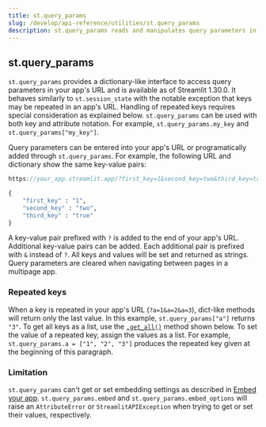 ```yaml
---
title: st.query_params
slug: /develop/api-reference/utilities/st.query_params
description: st.query_params reads and manipulates query parameters in the browser's URL bar.
---
```


## st.query_params

`st.query_params` provides a dictionary-like interface to access query parameters in your app's URL and is available as of Streamlit 1.30.0. It behaves similarly to `st.session_state` with the notable exception that keys may be repeated in an app's URL. Handling of repeated keys requires special consideration as explained below. `st.query_params` can be used with both key and attribute notation. For example, `st.query_params.my_key` and `st.query_params["my_key"]`.

Query parameters can be entered into your app's URL or programatically added through `st.query_params`. For example, the following URL and dictionary show the same key-value pairs:

```javascript
https://your_app.streamlit.app/?first_key=1&second_key=two&third_key=true
```

```python
{
    "first_key" : "1",
    "second_key" : "two",
    "third_key" : "true"
}

```

A key-value pair prefixed with `?` is added to the end of your app's URL. Additional key-value pairs can be added. Each additional pair is prefixed with `&` instead of `?`. All keys and values will be set and returned as strings. Query parameters are cleared when navigating between pages in a multipage app.

### Repeated keys

When a key is repeated in your app's URL (`?a=1&a=2&a=3`), dict-like methods will return only the last value. In this example, `st.query_params["a"]` returns `"3"`. To get all keys as a list, use the [`.get_all()`](/develop/api-reference/utilities/st.query_params#stquery_paramsget_all) method shown below. To set the value of a repeated key, assign the values as a list. For example, `st.query_params.a = ["1", "2", "3"]` produces the repeated key given at the beginning of this paragraph.

### Limitation

`st.query_params` can't get or set embedding settings as described in [Embed your app](/deploy/streamlit-community-cloud/share-your-app/embed-your-app#embed-options). `st.query_params.embed` and `st.query_params.embed_options` will raise an `AttributeError` or `StreamlitAPIException` when trying to get or set their values, respectively.

<Autofunction function="streamlit.query_params.get_all" />

<Autofunction function="streamlit.query_params.clear" />

<Autofunction function="streamlit.query_params.to_dict" />
